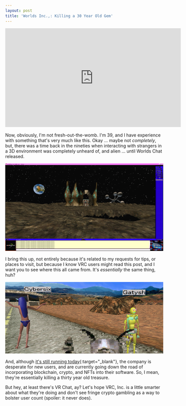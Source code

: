 ```yaml
---
layout: post
title: 'Worlds Inc.,: Killing a 30 Year Old Gem'
---
```


<iframe width="560" height="315" src="https://www.youtube.com/embed/L200frTdeI4?si=wpufJNV8yRGFmPPU" title="YouTube video player" frameborder="0" allow="accelerometer; autoplay; clipboard-write; encrypted-media; gyroscope; picture-in-picture; web-share" referrerpolicy="strict-origin-when-cross-origin" allowfullscreen></iframe>

Now, obviously, I'm not fresh-out-the-womb. I'm 39, and I have experience with something that's very much like this. Okay ... maybe not *completely*, but, there was a time back in the nineties when interacting with strangers in a 3D environment was completely unheard of, and alien ... until Worlds Chat released.

![screenshot from the very old Worlds chat client, depicting someone standing on what looks like an asteroid, orbited by a space station, and in the center of the screen are strange rock formations with a door in the middle.](/img/posts/rebuild/worlds.png)

I bring this up, not entirely because it's related to my requests for tips, or places to visit, but because I know VRC users might read this post, and I want you to see where this all came from. It's *essentially* the same thing, huh?

![screenshot from the very old Worlds chat client, depicting two people standing on a very pixelated looking road in a desert. one of them is a yellow robot, and another is someone with long blue hair and a bikini bottom staring in the opposite direction.](/img/posts/rebuild/worlds2.png)

And, although [it's still running today](https://www.worlds.com/){:target="_blank"}, the company is desperate for new users, and are currently going down the road of incorporating blockchain, crypto, and NFTs into their software. So, I mean, they're essentially killing a thirty year old treasure.

But hey, at least there's VR Chat, ay? Let's hope VRC, Inc. is a little smarter about what they're doing and don't see fringe crypto gambling as a way to bolster user count (spoiler: it never does).